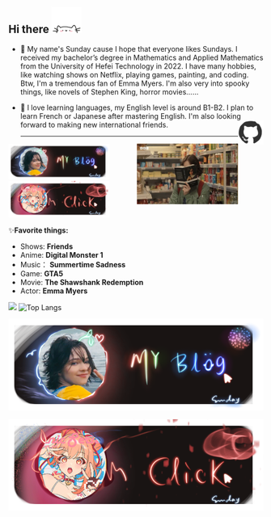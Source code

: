 ## Hi there  <img src="https://raw.githubusercontent.com/Hexlove2/images1/main/images/giphy-20240706104316178.gif" width="60">

- 🔭 My name's Sunday cause I hope that everyone likes Sundays. I received my bachelor’s degree in Mathematics and Applied Mathematics from the University of Hefei Technology in 2022. I have many hobbies, like watching shows on Netflix, playing games, painting, and coding. Btw, I'm a tremendous fan of Emma Myers. I'm also very into spooky things, like novels of Stephen King, horror movies......

- 🌱  I love learning languages, my English level is around B1-B2. I plan to learn French or Japanese after mastering English. I'm also looking forward to making new international friends.<img src="https://raw.githubusercontent.com/Hexlove2/images1/main/images/giphy.webp" width="50"  align="right">

  ------

<a href="https://hexlove2.github.io" alt="Sunday's Blog" target="_blank"><img src="https://raw.githubusercontent.com/Hexlove2/images1/main/images/blog_f.png" width="200"  ></a><a href="#"><img align="right" src="https://raw.githubusercontent.com/Hexlove2/images1/main/images/emma.webp" width="200 " height="120" /></a><a href="https://www.youtube.com/watch?v=dQw4w9WgXcQ" alt="Sunday's Blog" target="_blank"><img src="https://raw.githubusercontent.com/Hexlove2/images1/main/images/tobeused.png" width="200"  ></a>

✨**Favorite things:** 

- Shows: **Friends**
- Anime: **Digital Monster 1**
- Music： **Summertime Sadness**
- Game: **GTA5**
- Movie: **The Shawshank Redemption**
- Actor: **Emma Myers**

![](https://github-readme-stats.vercel.app/api?username=Hexlove2&show_icons=true&theme=transparent)                 ![Top Langs](https://github-readme-stats.vercel.app/api/top-langs/?username=Hexlove2&layout=compact&theme=tokyonight)

<a href="https://hexlove2.github.io" alt="Sunday's Blog" target="_blank"><img src="https://raw.githubusercontent.com/Hexlove2/images1/main/images/blog_f.png"   ></a>

<a href="https://www.bilibili.com/video/BV1GJ411x7h7/?spm_id_from=333.337.search-card.all.click&vd_source=4e6af22d854a2941bc0fcc00ebe7ecd7" alt="Sunday's Blog" target="_blank"><img src="https://raw.githubusercontent.com/Hexlove2/images1/main/images/tobeused.png"   ></a>

